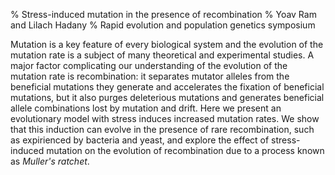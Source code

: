 % Stress-induced mutation in the presence of recombination
% Yoav Ram and Lilach Hadany
% Rapid evolution and population genetics symposium

Mutation is a key feature of every biological system and the evolution of the mutation rate is a subject of many theoretical and experimental studies. 
A major factor complicating our understanding of the evolution of the mutation rate is recombination: it separates mutator alleles from the beneficial mutations they generate and accelerates the fixation of beneficial mutations, but it also purges deleterious mutations and generates beneficial allele combinations lost by mutation and drift.
Here we present an evolutionary model with stress induces increased mutation rates. We show that this induction can evolve in the presence of rare recombination, such as expirienced by bacteria and yeast, and explore the effect of stress-induced mutation on the evolution of recombination due to a process known as *Muller's ratchet*.

